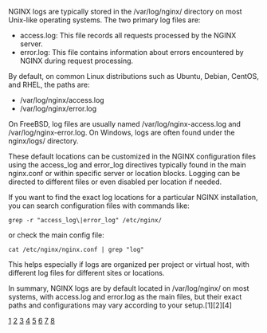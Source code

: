 NGINX logs are typically stored in the /var/log/nginx/ directory on most Unix-like operating systems. The two primary log
files are:

- access.log: This file records all requests processed by the NGINX server.
- error.log: This file contains information about errors encountered by NGINX during request processing.

By default, on common Linux distributions such as Ubuntu, Debian, CentOS, and RHEL, the paths are:

- /var/log/nginx/access.log
- /var/log/nginx/error.log

On FreeBSD, log files are usually named /var/log/nginx-access.log and /var/log/nginx-error.log. On Windows, logs are often
found under the nginx/logs/ directory.

These default locations can be customized in the NGINX configuration files using the access_log and error_log directives
typically found in the main nginx.conf or within specific server or location blocks. Logging can be directed to different
files or even disabled per location if needed.

If you want to find the exact log locations for a particular NGINX installation, you can search configuration files with
commands like:

```
grep -r "access_log\|error_log" /etc/nginx/
```

or check the main config file:

```
cat /etc/nginx/nginx.conf | grep "log"
```

This helps especially if logs are organized per project or virtual host, with different log files for different sites or
locations.

In summary, NGINX logs are by default located in /var/log/nginx/ on most systems, with access.log and error.log as the main
files, but their exact paths and configurations may vary according to your setup.[1][2][4]

[1](https://last9.io/blog/nginx-logging/) [2](https://docs.nginx.com/nginx/admin-guide/monitoring/logging/)
[3](https://stackoverflow.com/questions/52774392/nginx-logs-for-location)
[4](https://www.digitalocean.com/community/tutorials/nginx-access-logs-error-logs)
[5](https://nginx.org/en/docs/beginners_guide.html) [6](https://sematext.com/blog/nginx-logs/)
[7](https://betterstack.com/community/questions/where-to-find-error-logs-of-nginx-using-fastcgi-and-django/)
[8](https://www.reddit.com/r/nginxproxymanager/comments/1253noq/where_do_i_find_log_files/)
